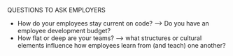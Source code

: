 QUESTIONS TO ASK EMPLOYERS
- How do your employees stay current on code? 
--> Do you have an employee development budget? 
- How flat or deep are your teams? 
--> what structures or cultural elements influence how employees learn from (and teach) one another? 